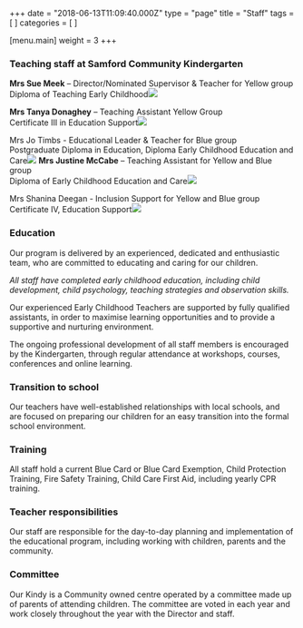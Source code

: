 +++
date = "2018-06-13T11:09:40.000Z"
type = "page"
title = "Staff"
tags = [ ]
categories = [ ]

[menu.main]
weight = 3
+++

### Teaching staff at Samford Community Kindergarten

**Mrs Sue Meek** – Director/Nominated Supervisor & Teacher for Yellow group\
Diploma of Teaching Early Childhood![](/uploads/555A6168.JPG)

**Mrs Tanya Donaghey** – Teaching Assistant Yellow Group\
Certificate III in Education Support![](/uploads/555A6162.JPG)

Mrs Jo Timbs - Educational Leader & Teacher for Blue group\
Postgraduate Diploma in Education, Diploma Early Childhood Education and Care![](/uploads/jo-timbs.jpg)
**Mrs Justine McCabe** – Teaching Assistant for Yellow and Blue group\
Diploma of Early Childhood Education and Care![](/uploads/555A7680.JPG)

Mrs Shanina Deegan - Inclusion Support for Yellow and Blue group\
Certificate IV, Education Support![](/uploads/shanina_deegan.jpg)

### Education

Our program is delivered by an experienced, dedicated and enthusiastic team, who are committed to educating and caring for our children.

*All staff have completed early childhood education, including child development, child psychology, teaching strategies and observation skills.*

Our experienced Early Childhood Teachers are supported by fully qualified assistants, in order to maximise learning opportunities and to provide a supportive and nurturing environment.

The ongoing professional development of all staff members is encouraged by the Kindergarten, through regular attendance at workshops, courses, conferences and online learning.

### Transition to school

Our teachers have well-established relationships with local schools, and are focused on preparing our children for an easy transition into the formal school environment.

### Training

All staff hold a current Blue Card or Blue Card Exemption, Child Protection Training, Fire Safety Training, Child Care First Aid, including yearly CPR training.

### Teacher responsibilities

Our staff are responsible for the day-to-day planning and implementation of the educational program, including working with children, parents and the community.

### Committee

Our Kindy is a Community owned centre operated by a committee made up of parents of attending children. The committee are voted in each year and work closely throughout the year with the Director and staff.
